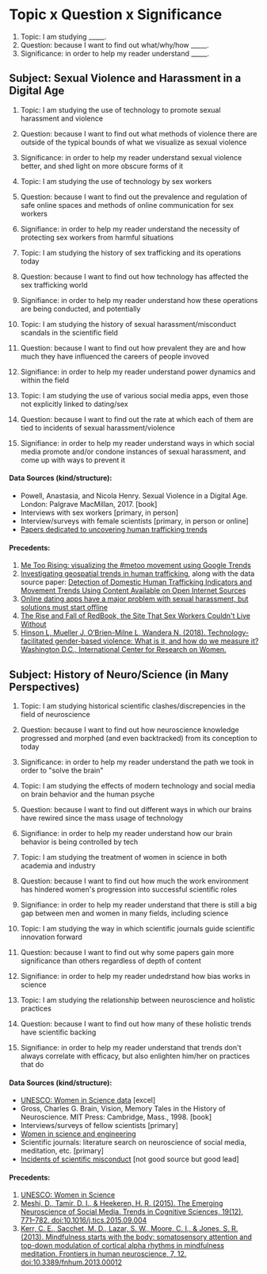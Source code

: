 # Topic x Question x Significance

1. Topic: I am studying _____.
2. Question: because I want to find out what/why/how _____.
3. Significance: in order to help my reader understand _____.

## Subject: Sexual Violence and Harassment in a Digital Age

1. Topic: I am studying the use of technology to promote sexual harassment and violence
2. Question: because I want to find out what methods of violence there are outside of the typical bounds of what we visualize as sexual violence
3. Significance: in order to help my reader understand sexual violence better, and shed light on more obscure forms of it

1. Topic: I am studying the use of technology by sex workers
2. Question: because I want to find out the prevalence and regulation of safe online spaces and methods of online communication for sex workers 
3. Signifiance: in order to help my reader understand the necessity of protecting sex workers from harmful situations

1. Topic: I am studying the history of sex trafficking and its operations today 
2. Question: because I want to find out how technology has affected the sex trafficking world
3. Signifiance: in order to help my reader understand how these operations are being conducted, and potentially  

1. Topic: I am studying the history of sexual harassment/misconduct scandals in the scientific field
2. Question: because I want to find out how prevalent they are and how much they have influenced the careers of people invoved
3. Signifiance: in order to help my reader understand power dynamics and within the field

1. Topic: I am studying the use of various social media apps, even those not explicitly linked to dating/sex
2. Question: because I want to find out the rate at which each of them are tied to incidents of sexual harassment/violence
3. Signifiance: in order to help my reader understand ways in which social media promote and/or condone instances of sexual harassment, and come up with ways to prevent it

#### Data Sources (kind/structure):
- Powell, Anastasia, and Nicola Henry. Sexual Violence in a Digital Age. London: Palgrave MacMillan, 2017. [book]
- Interviews with sex workers [primary, in person]
- Interview/surveys with female scientists [primary, in person or online]
- [Papers dedicated to uncovering human trafficking trends](http://sci-hub.se/10.1080/23322705.2015.1015342)

#### Precedents:

1. [Me Too Rising: visualizing the #metoo movement using Google Trends](https://metoorising.withgoogle.com/)
2. [Investigating geospatial trends in human trafficking](https://cambridge-intelligence.com/investigating-human-trafficking/), along with the data source paper: [Detection of Domestic Human Trafficking Indicators and Movement Trends
Using Content Available on Open Internet Sources](http://lilt.ics.hawaii.edu/papers/2014/Ibanez-Suthers-HICSS-2014.pdf)
3. [Online dating apps have a major problem with sexual harassment, but solutions must start offline](https://this.org/2018/09/27/online-dating-apps-have-a-major-problem-with-sexual-harassment-but-solutions-must-start-offline/)
4. [The Rise and Fall of RedBook, the Site That Sex Workers Couldn't Live Without](https://www.wired.com/2015/02/redbook/)
5. [Hinson L, Mueller J, O’Brien-Milne L, Wandera N. (2018). Technology-facilitated gender-based violence: What
is it, and how do we measure it? Washington D.C., International Center for Research on Women.](http://www.svri.org/sites/default/files/attachments/2018-07-24/ICRW_TFGBVMarketing_Brief_v8-Web.pdf)


## Subject: History of Neuro/Science (in Many Perspectives)

1. Topic: I am studying historical scientific clashes/discrepencies in the field of neuroscience
2. Question: because I want to find out how neuroscience knowledge progressed and morphed (and even backtracked) from its conception to today
3. Significance: in order to help my reader understand the path we took in order to "solve the brain"

1. Topic: I am studying the effects of modern technology and social media on brain behavior and the human psyche
2. Question: because I want to find out different ways in which our brains have rewired since the mass usage of technology
3. Signifiance: in order to help my reader understand how our brain behavior is being controlled by tech

1. Topic: I am studying the treatment of women in science in both academia and industry
2. Question: because I want to find out how much the work environment has hindered women's progression into successful scientific roles
3. Signifiance: in order to help my reader understand that there is still a big gap between men and women in many fields, including science

1. Topic: I am studying the way in which scientific journals guide scientific innovation forward
2. Question: because I want to find out why some papers gain more significance than others regardless of depth of content
3. Signifiance: in order to help my reader undedrstand how bias works in science

1. Topic: I am studying the relationship between neuroscience and holistic practices
2. Question: because I want to find out how many of these holistic trends have scientific backing
3. Signifiance: in order to help my reader understand that trends don't always correlate with efficacy, but also enlighten him/her on practices that do

#### Data Sources (kind/structure):
- [UNESCO: Women in Science data](http://data.uis.unesco.org/index.aspx?queryid=118&export) [excel]
- Gross, Charles G. Brain, Vision, Memory Tales in the History of Neuroscience. MIT Press: Cambridge, Mass., 1998. [book]
- Interviews/surveys of fellow scientists [primary]
- [Women in science and engineering](http://sites.nationalacademies.org/pga/cwsem/PGA_049131)
- Scientific journals: literature search on neuroscience of social media, meditation, etc. [primary]
- [Incidents of scientific misconduct](https://en.wikipedia.org/wiki/List_of_scientific_misconduct_incidents) [not good source but good lead]

#### Precedents:

1. [UNESCO: Women in Science](http://uis.unesco.org/apps/visualisations/women-in-science/)
2. [Meshi, D., Tamir, D. I., & Heekeren, H. R. (2015). The Emerging Neuroscience of Social Media. Trends in Cognitive Sciences, 19(12), 771–782. doi:10.1016/j.tics.2015.09.004](http://sci-hub.se/10.1016/j.tics.2015.09.004)
3. [Kerr, C. E., Sacchet, M. D., Lazar, S. W., Moore, C. I., & Jones, S. R. (2013). Mindfulness starts with the body: somatosensory attention and top-down modulation of cortical alpha rhythms in mindfulness meditation. Frontiers in human neuroscience, 7, 12. doi:10.3389/fnhum.2013.00012](https://www.ncbi.nlm.nih.gov/pmc/articles/PMC3570934/)
